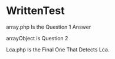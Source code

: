# WrittenTest

array.php Is the Question 1 Answer 

arrayObject is Question 2

Lca.php Is the Final One That Detects Lca.
